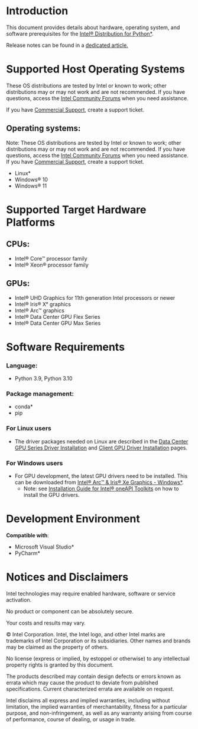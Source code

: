 # Introduction
This document provides details about hardware, operating system, and software prerequisites for the [Intel® Distribution for Python*](https://www.intel.com/content/www/us/en/developer/tools/oneapi/distribution-for-python.html).

Release notes can be found in a [dedicated article.](https://www.intel.com/content/www/us/en/developer/articles/release-notes/distribution-for-python-release-notes.html)


# Supported Host Operating Systems
These OS distributions are tested by Intel or known to work; other distributions may or may not work and are not recommended. If you have questions, access the [Intel Community Forums](https://community.intel.com/t5/Developer-Software-Forums/ct-p/developer-software-forums) when you need assistance.

If you have [Commercial Support](https://supporttickets.intel.com/s/?language=en_US), create a support ticket.

## Operating systems:

Note: These OS distributions are tested by Intel or known to work; other distributions may or may not work and are not recommended. If you have questions, access the [Intel Community Forums](https://community.intel.com/t5/Developer-Software-Forums/ct-p/developer-software-forums) when you need assistance.  If you have [Commercial Support](https://supporttickets.intel.com/s/?language=en_US), create a support ticket.

- Linux*
- Windows® 10
- Windows® 11
 
# Supported Target Hardware Platforms

## CPUs:
- Intel® Core™ processor family
- Intel® Xeon® processor family

## GPUs:
- Intel® UHD Graphics for 11th generation Intel processors or newer
- Intel® Iris® Xᵉ graphics
- Intel® Arc™ graphics
- Intel® Data Center GPU Flex Series
- Intel® Data Center GPU Max Series


# Software Requirements

### Language: 
- Python 3.9, Python 3.10

### Package management:
- conda*
- pip

### For Linux users
- The driver packages needed on Linux are described in the
  [Data Center GPU Series Driver Installation](https://dgpu-docs.intel.com/driver/installation.html) and
  [Client GPU Driver Installation](https://dgpu-docs.intel.com/driver/client/overview.html) pages.

### For Windows users
- For GPU development, the latest GPU drivers need to be installed. This can be
  downloaded from [Intel® Arc™ & Iris® Xe Graphics - Windows*](https://www.intel.com/content/www/us/en/download/785597/intel-arc-iris-xe-graphics-windows.html).
	- Note: see [Installation Guide for Intel® oneAPI Toolkits](https://www.intel.com/content/www/us/en/developer/articles/guide/installation-guide-for-oneapi-toolkits.html) on how to install the GPU drivers.




# Development Environment

**Compatible with**:
- Microsoft Visual Studio*
- PyCharm*

# Notices and Disclaimers
Intel technologies may require enabled hardware, software or service activation.

No product or component can be absolutely secure.

Your costs and results may vary.

© Intel Corporation. Intel, the Intel logo, and other Intel marks are trademarks of Intel Corporation or its subsidiaries. Other names and brands may be claimed as the property of others.

No license (express or implied, by estoppel or otherwise) to any intellectual property rights is granted by this document.

The products described may contain design defects or errors known as errata which may cause the product to deviate from published specifications. Current characterized errata are available on request.

Intel disclaims all express and implied warranties, including without limitation, the implied warranties of merchantability, fitness for a particular purpose, and non-infringement, as well as any warranty arising from course of performance, course of dealing, or usage in trade.
